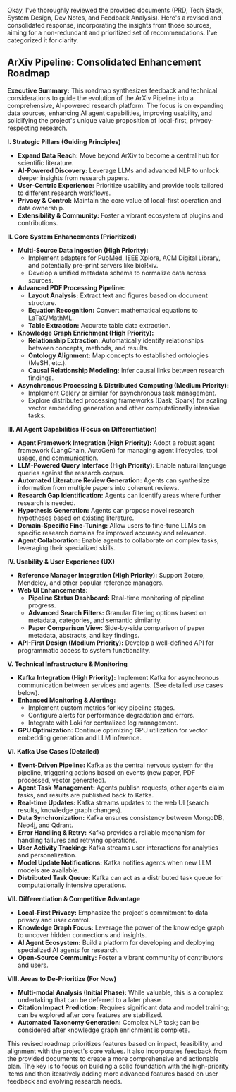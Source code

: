 Okay, I've thoroughly reviewed the provided documents (PRD, Tech Stack, System Design, Dev Notes, and Feedback Analysis). Here's a revised and consolidated response, incorporating the insights from those sources, aiming for a non-redundant and prioritized set of recommendations.  I've categorized it for clarity.

## ArXiv Pipeline: Consolidated Enhancement Roadmap

**Executive Summary:** This roadmap synthesizes feedback and technical considerations to guide the evolution of the ArXiv Pipeline into a comprehensive, AI-powered research platform. The focus is on expanding data sources, enhancing AI agent capabilities, improving usability, and solidifying the project's unique value proposition of local-first, privacy-respecting research.

**I. Strategic Pillars (Guiding Principles)**

*   **Expand Data Reach:** Move beyond ArXiv to become a central hub for scientific literature.
*   **AI-Powered Discovery:** Leverage LLMs and advanced NLP to unlock deeper insights from research papers.
*   **User-Centric Experience:** Prioritize usability and provide tools tailored to different research workflows.
*   **Privacy & Control:** Maintain the core value of local-first operation and data ownership.
*   **Extensibility & Community:** Foster a vibrant ecosystem of plugins and contributions.

**II. Core System Enhancements (Prioritized)**

*   **Multi-Source Data Ingestion (High Priority):**
    *   Implement adapters for PubMed, IEEE Xplore, ACM Digital Library, and potentially pre-print servers like bioRxiv.
    *   Develop a unified metadata schema to normalize data across sources.
*   **Advanced PDF Processing Pipeline:**
    *   **Layout Analysis:** Extract text and figures based on document structure.
    *   **Equation Recognition:** Convert mathematical equations to LaTeX/MathML.
    *   **Table Extraction:** Accurate table data extraction.
*   **Knowledge Graph Enrichment (High Priority):**
    *   **Relationship Extraction:** Automatically identify relationships between concepts, methods, and results.
    *   **Ontology Alignment:** Map concepts to established ontologies (MeSH, etc.).
    *   **Causal Relationship Modeling:**  Infer causal links between research findings.
*   **Asynchronous Processing & Distributed Computing (Medium Priority):**
    *   Implement Celery or similar for asynchronous task management.
    *   Explore distributed processing frameworks (Dask, Spark) for scaling vector embedding generation and other computationally intensive tasks.

**III. AI Agent Capabilities (Focus on Differentiation)**

*   **Agent Framework Integration (High Priority):** Adopt a robust agent framework (LangChain, AutoGen) for managing agent lifecycles, tool usage, and communication.
*   **LLM-Powered Query Interface (High Priority):** Enable natural language queries against the research corpus.
*   **Automated Literature Review Generation:** Agents can synthesize information from multiple papers into coherent reviews.
*   **Research Gap Identification:** Agents can identify areas where further research is needed.
*   **Hypothesis Generation:** Agents can propose novel research hypotheses based on existing literature.
*   **Domain-Specific Fine-Tuning:** Allow users to fine-tune LLMs on specific research domains for improved accuracy and relevance.
*   **Agent Collaboration:** Enable agents to collaborate on complex tasks, leveraging their specialized skills.

**IV. Usability & User Experience (UX)**

*   **Reference Manager Integration (High Priority):** Support Zotero, Mendeley, and other popular reference managers.
*   **Web UI Enhancements:**
    *   **Pipeline Status Dashboard:** Real-time monitoring of pipeline progress.
    *   **Advanced Search Filters:**  Granular filtering options based on metadata, categories, and semantic similarity.
    *   **Paper Comparison View:** Side-by-side comparison of paper metadata, abstracts, and key findings.
*   **API-First Design (Medium Priority):**  Develop a well-defined API for programmatic access to system functionality.

**V. Technical Infrastructure & Monitoring**

*   **Kafka Integration (High Priority):** Implement Kafka for asynchronous communication between services and agents. (See detailed use cases below).
*   **Enhanced Monitoring & Alerting:**
    *   Implement custom metrics for key pipeline stages.
    *   Configure alerts for performance degradation and errors.
    *   Integrate with Loki for centralized log management.
*   **GPU Optimization:**  Continue optimizing GPU utilization for vector embedding generation and LLM inference.

**VI. Kafka Use Cases (Detailed)**

*   **Event-Driven Pipeline:**  Kafka as the central nervous system for the pipeline, triggering actions based on events (new paper, PDF processed, vector generated).
*   **Agent Task Management:**  Agents publish requests, other agents claim tasks, and results are published back to Kafka.
*   **Real-time Updates:**  Kafka streams updates to the web UI (search results, knowledge graph changes).
*   **Data Synchronization:**  Kafka ensures consistency between MongoDB, Neo4j, and Qdrant.
*   **Error Handling & Retry:**  Kafka provides a reliable mechanism for handling failures and retrying operations.
*   **User Activity Tracking:**  Kafka streams user interactions for analytics and personalization.
*   **Model Update Notifications:**  Kafka notifies agents when new LLM models are available.
*   **Distributed Task Queue:**  Kafka can act as a distributed task queue for computationally intensive operations.

**VII. Differentiation & Competitive Advantage**

*   **Local-First Privacy:**  Emphasize the project's commitment to data privacy and user control.
*   **Knowledge Graph Focus:**  Leverage the power of the knowledge graph to uncover hidden connections and insights.
*   **AI Agent Ecosystem:**  Build a platform for developing and deploying specialized AI agents for research.
*   **Open-Source Community:**  Foster a vibrant community of contributors and users.

**VIII.  Areas to De-Prioritize (For Now)**

*   **Multi-modal Analysis (Initial Phase):** While valuable, this is a complex undertaking that can be deferred to a later phase.
*   **Citation Impact Prediction:**  Requires significant data and model training; can be explored after core features are stabilized.
*   **Automated Taxonomy Generation:**  Complex NLP task; can be considered after knowledge graph enrichment is complete.



This revised roadmap prioritizes features based on impact, feasibility, and alignment with the project's core values. It also incorporates feedback from the provided documents to create a more comprehensive and actionable plan.  The key is to focus on building a solid foundation with the high-priority items and then iteratively adding more advanced features based on user feedback and evolving research needs.